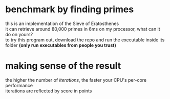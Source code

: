 # benchmark by finding primes
this is an implementation of the Sieve of Eratosthenes\
it can retrieve around 80,000 primes in 6ms on my processor, what can it do on yours?\
to try this program out, download the repo and run the executable inside its folder **(only run executables from people you trust)**

# making sense of the result
the higher the number of *iterations*, the faster your CPU's per-core performance\
iterations are reflected by score in points

